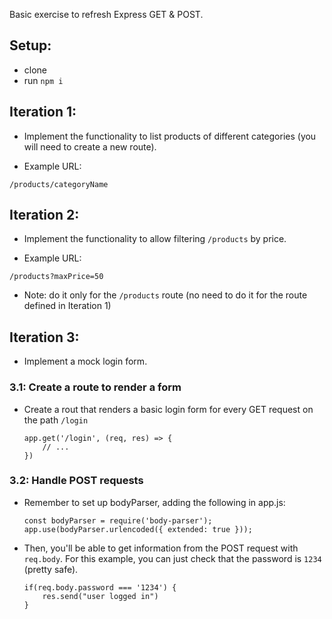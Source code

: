 
Basic exercise to refresh Express GET & POST.


## Setup:

- clone
- run `npm i`


## Iteration 1:

- Implement the functionality to list products of different categories (you will need to create a new route).

- Example URL:

`/products/categoryName`


## Iteration 2:

- Implement the functionality to allow filtering `/products` by price.

- Example URL:

`/products?maxPrice=50`

- Note: do it only for the `/products` route (no need to do it for the route defined in Iteration 1)


## Iteration 3:

- Implement a mock login form.

### 3.1: Create a route to render a form

- Create a rout that renders a basic login form for every GET request on the path `/login`

    ```
    app.get('/login', (req, res) => {
        // ...
    })
    ```


### 3.2: Handle POST requests

- Remember to set up bodyParser, adding the following in app.js:

    ```
    const bodyParser = require('body-parser');
    app.use(bodyParser.urlencoded({ extended: true }));
    ```

- Then, you'll be able to get information from the POST request with `req.body`. For this example, you can just check that the password is `1234` (pretty safe).


    ```
    if(req.body.password === '1234') {
        res.send("user logged in")
    }
    ```


